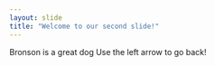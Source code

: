 ```yaml
---
layout: slide
title: "Welcome to our second slide!"
---
```

Bronson is a great dog
Use the left arrow to go back!
